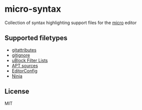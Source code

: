 # micro-syntax

Collection of syntax highlighting support files for the
[micro] editor

## Supported filetypes

- [gitattributes]
- [gitignore]
- [uBlock Filter Lists]
- [APT sources]
- [EditorConfig]
- [Ninja]

## License

MIT

[micro]: https://github.com/zyedidia/micro
[gitattributes]: https://git-scm.com/docs/gitattributes
[gitignore]: https://git-scm.com/docs/gitignore
[uBlock Filter Lists]: https://github.com/gorhill/uBlock/wiki/Static-filter-syntax
[APT sources]: https://manpages.debian.org/bookworm/apt/sources.list.5.en.html
[EditorConfig]: https://editorconfig.org/
[Ninja]: https://ninja-build.org/manual.html
